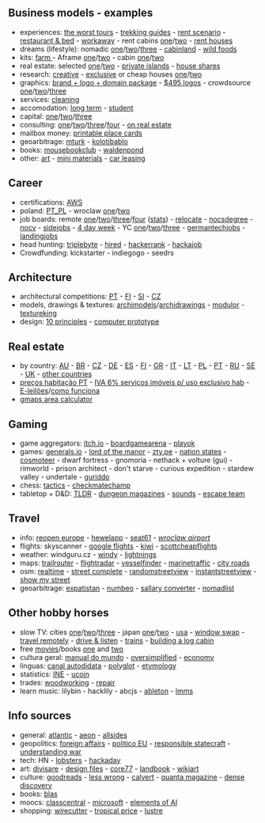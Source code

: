 ## Business models - examples

- experiences: [the worst tours](https://theworsttours.weebly.com) - [trekking guides](https://andrewskurka.com) - [rent scenario](https://www.unchartedbooks.com/adventurers-club.php) - [restaurant & bed](https://www.brushlandeatinghouse.com) - [workaway](https://www.workaway.info) - rent cabins [one](https://www.cabinscape.com)/[two](https://getaway.house) - [rent houses](https://www.silentliving.pt)
- dreams (lifestyle): nomadic [one](https://www.nomadicmatt.com)/[two](https://sofianaaustralia.com)/[three](https://craigmod.com) - [cabinland](https://www.youtube.com/c/Cabinland/videos) - [wild foods](https://alexandermcnaughton.com)
- kits: [farm ](https://farmfromabox.com) - Aframe [one](https://avrame.com)/[two](https://dubldom.com/eu) - cabin [one](https://buildcover.com)/[two](https://www.kodasema.com/pt)
- real estate: selected [one](https://www.fantasticfrank.de)/[two](https://www.themodernhouse.com) - [private islands](http://www.vladi-private-islands.de) - [house shares](https://www.altacasa.com)
- research: [creative](https://www.densediscovery.com) - [exclusive](https://www.wowhaus.co.uk) or cheap houses [one](https://www.instagram.com/cheapoldhouses)/[two](https://www.instagram.com/cheapirishhouses)
- graphics: [brand + logo + domain package](https://www.brandbucket.com) - [$495 logos](https://logo.pizza) - crowdsource [one](https://www.crowdspring.com)/[two](https://draftss.com)/[three](https://www.manypixels.co)
- services: [cleaning](https://www.maidsinblack.com)
- accomodation: [long term](https://www.uniplaces.com) - [student](https://www.studentville.pt/en)
- capital: [one](https://shl.vc)/[two](https://www.generalcatalyst.com)/[three](https://www.tinycapital.com)
- consulting: [one](https://hashref.com)/[two](https://roybarber.com)/[three](https://consulting.joreteg.com)/[four](https://desktopneo.com) - [on real estate](https://www.zeonamcintyre.com)
- mailbox money: [printable place cards](https://www.placecard.me)
- geoarbitrage: [mturk](https://www.mturk.com/worker) - [kolotibablo](https://kolotibablo.com/main/home)
- books: [mousebookclub](https://mousebookclub.com) - [waldenpond](https://waldenpond.press)
- other: [art](https://www.zagirovart.com) - [mini materials](https://www.minimaterials.com) - [car leasing](https://www.lingscars.com)

## Career

- certifications: [AWS](https://aws.amazon.com/pt/certification)
- poland: [PT_PL](http://ppcc.pl) - wroclaw [one](https://www.monterail.com/careers)/[two](https://10clouds.com/careers)
- job boards: remote [one](https://www.beefrii.com)/[two](https://freshremote.work)/[three](https://weworkremotely.com)/[four](https://remoteok.com) ([stats](https://remoteok.com/remote-work-statistics)) - [relocate](https://relocate.me) - [nocsdegree](https://www.nocsdegree.com/jobs) - [nocv](https://no-cv.com) - [sidejobs](https://sidequestjobs.com) - [4 day week](https://4dayweek.io/remote-jobs) - YC [one](https://www.ycombinator.com/jobs)/[two](https://www.workatastartup.com/jobs)/[three](https://whoishiring.io) - [germantechjobs](https://germantechjobs.de) - [landingjobs](https://landing.jobs)
- head hunting: [triplebyte](https://triplebyte.com) - [hired](https://hired.com/talent) - [hackerrank](https://www.hackerrank.com) - [hackajob](https://hackajob.co)
- Crowdfunding: kickstarter - indiegogo - seedrs

## Architecture

- architectural competitions: [PT](http://encomenda.oasrs.org/concursos) - [FI](https://www.safa.fi/en/architectural-competitions-in-finland) - [SI](https://www.zaps.si/index.php?m_id=natecaji_aktualni) - [CZ](https://cceamoba.cz/en)
- models, drawings & textures: [archimodels](https://archimodels.tumblr.com)/[archidrawings](https://archidrawings.tumblr.com) - [modulor](https://www.modulor.de/en) - [textureking](https://www.textureking.com)
- design: [10 principles](https://www.vitsoe.com/gb/about/good-design) - [computer prototype](https://habr.com/en/post/437912)

## Real estate

- by country: [AU](https://www.realestate.com.au/buy) - [BR](https://www.zapimoveis.com.br) - [CZ](https://www.sreality.cz) - [DE](https://www.immobilienscout24.de) - [ES](https://www.idealista.com) - [FI](https://www.etuovi.com) - [GR](https://en.spitogatos.gr) - [IT](https://www.idealista.it) - [LT](https://www.remax.lt/paieska) - [PL](https://www.otodom.pl) - [PT](https://www.idealista.pt) - [RU](https://www.cian.ru) - [SE](https://www.hemnet.se) - [UK](https://www.rightmove.co.uk) - [other countries](https://www.similarweb.com/pt/top-websites/category/business-and-consumer-services/real-estate)
- [preços habitação PT](https://www.idealista.pt/media/relatorios-preco-habitacao) - [IVA 6% serviços imóveis p/ uso exclusivo hab](https://www.idealista.pt/news/financas/fiscalidade/2019/10/03/41051-iva-de-6-em-obras-apenas-para-imoveis-destinados-a-habitacao-esclarece-fisco) - [E-leilões](https://e-leiloes.pt)/[como funciona](https://www.economias.pt/e-leiloes)
- [gmaps area calculator](https://www.daftlogic.com/projects-google-maps-area-calculator-tool.htm#)

## Gaming

- game aggregators: [itch.io](https://itch.io) - [boardgamearena](https://pt.boardgamearena.com) - [playok](https://www.playok.com)
- games: [generals.io](http://generals.io) - [lord of the manor](http://www.lordofthemanor.io) - [zty.pe](https://zty.pe) - [nation states](https://www.nationstates.net) - [cosmoteer](https://cosmoteer.net) - dwarf fortress - gnomoria - nethack + volture (gui) - rimworld - prison architect - don't starve - curious expedition - stardew valley - undertale - [guriddo](https://www.guriddo.app)
- chess: [tactics](https://www.chesstactics.org) - [checkmatechamp](https://www.checkmatechamp.net)
- tabletop + D&D: [TLDR](https://github.com/miserlou/dnd-tldr) - [dungeon magazines](https://archive.org/details/dungeonmagazine?sort=titleSorter) - [sounds](https://tabletopy.com) - [escape team](https://www.escape-team.com)

## Travel

- info: [reopen europe](https://reopen.europa.eu/pt) - [hewelapp](https://hewellapp.com) - [seat61](https://www.seat61.com) - *[wroclaw airport](https://airport.wroclaw.pl)*
- flights: skyscanner - [google flights](https://www.google.com/flights) - [kiwi](https://www.kiwi.com) - [scottcheapflights](https://scottscheapflights.com)
- weather: windguru.cz - [windy](https://www.windy.com) - [lightnings](https://www.blitzortung.org/en/live_lightning_maps.php)
- maps: [trailrouter](https://trailrouter.com) - [flightradar](https://www.flightradar24.com) - [vesselfinder](https://www.vesselfinder.com) - [marinetraffic](https://www.marinetraffic.com) - [city roads](https://anvaka.github.io/city-roads)
- osm: [realtime](https://osm-in-realtime.jwestman.net) - [street complete](https://play.google.com/store/apps/details?id=de.westnordost.streetcomplete) - [randomstreetview](https://randomstreetview.com) - [instantstreetview](https://www.instantstreetview.com) - [show my street](https://showmystreet.com)
- geoarbitrage: [expatistan](https://www.expatistan.com/cost-of-living) - [numbeo](https://www.numbeo.com/cost-of-living) - [sallary converter](https://neilkakkar.com/salary-calculator-by-city.html) - [nomadlist](https://nomadlist.com)

## Other hobby horses

- slow TV: cities [one](https://www.youtube.com/channel/UCBcVQr-07MH-p9e2kRTdB3A/videos)/[two](https://www.youtube.com/channel/UCQ-JKqNo_T0yoeDZff1y7Kw/videos)/[three](https://www.youtube.com/c/keeezi/videos) - japan [one](https://www.youtube.com/c/Rambalac/videos)/[two](https://www.youtube.com/c/lylehsaxon/videos) - [usa](https://www.youtube.com/c/ActionKid/videos) - [window swap](https://window-swap.com) - [travel remotely](https://travel-remotely.netlify.app) - [drive & listen](https://driveandlisten.herokuapp.com) - [trains](https://www.youtube.com/c/RailCowGirl/videos) - [building a log cabin](https://www.youtube.com/watch?v=BBX5qh09OIE
)
- free [movies](https://www.openculture.com/freemoviesonline)/books [one](https://www.gutenberg.org/ebooks/search/?sort_order=release_date) and [two](https://1lib.education)
- cultura geral: [manual do mundo](https://www.youtube.com/user/iberethenorio/videos) - [oversimplified](https://www.youtube.com/c/OverSimplified/videos) - [economy](https://www.core-econ.org/the-economy/book/text/0-3-contents.html)
- linguas: [canal autodidata](https://www.youtube.com/c/CanalAutodidatagh/playlists?view=1) - [polyglot](https://www.youtube.com/user/poliglotta80/videos) - [etymology](https://www.youtube.com/user/Alliterative/videos)
- statistics: [INE](https://www.ine.pt) - [ucoin](https://en.ucoin.net)
- trades: [woodworking](https://www.youtube.com/c/ChrisSalomone1/videos) - [repair](https://manuzoid.com)
- learn music: lilybin - hacklily - abcjs - [ableton](https://learningmusic.ableton.com) - [lmms](https://lmms.io)

## Info sources

- general: [atlantic](https://www.theatlantic.com) - [aeon](https://aeon.co) - [allsides](https://www.allsides.com)
- geopolitics: [foreign affairs](https://www.foreignaffairs.com) - [politico EU](https://www.politico.eu) - [responsible statecraft](https://responsiblestatecraft.org) - [understanding war](https://www.understandingwar.org)
- tech: HN - [lobsters](https://lobste.rs) - [hackaday](https://hackaday.com)
- art: [divisare](https://divisare.com) - [design files](https://thedesignfiles.net) - [core77](https://www.core77.com) - [landbook](https://land-book.com) - [wikiart](https://www.wikiart.org)
- culture: [goodreads](https://www.goodreads.com) - [less wrong](https://www.lesswrong.com) - [calvert](https://calvertjournal.com) - [quanta magazine](https://www.quantamagazine.org) - [dense discovery](https://www.densediscovery.com/archive)
- books: [blas](https://blas.com/books/searchable-library)
- moocs: [classcentral](https://classcentral.com) - [microsoft](https://docs.microsoft.com/en-us/learn) - [elements of AI](https://elementsofai.com)
- shopping: [wirecutter](https://www.nytimes.com/wirecutter) - [tropical price](https://tropicalprice.com) - [lustre](https://lustre.ai)